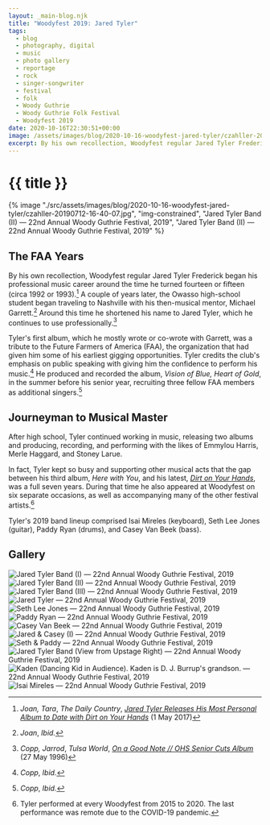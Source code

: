 ```yaml
---
layout: _main-blog.njk
title: "Woodyfest 2019: Jared Tyler"
tags: 
  - blog
  - photography, digital
  - music
  - photo gallery
  - reportage
  - rock
  - singer-songwriter
  - festival
  - folk
  - Woody Guthrie
  - Woody Guthrie Folk Festival
  - Woodyfest 2019
date: 2020-10-16T22:30:51+00:00
image: /assets/images/blog/2020-10-16-woodyfest-jared-tyler/czahller-20190712-16-40-07.jpg
excerpt: By his own recollection, Woodyfest regular Jared Tyler Frederick began his professional music career around the time he turned fourteen or fifteen.
---
```

<!-- markdownlint-disable MD025 -->
# {{ title }}

<!-- markdownlint-enable MD025 --><mpb-dialog-img>

{% image "./src/assets/images/blog/2020-10-16-woodyfest-jared-tyler/czahller-20190712-16-40-07.jpg", "img-constrained", "Jared Tyler Band (II) — 22nd Annual Woody Guthrie Festival, 2019", "Jared Tyler Band (II) — 22nd Annual Woody Guthrie Festival, 2019" %}</mpb-dialog-img>

## The FAA Years

By his own recollection, Woodyfest regular <span class="h-card p-name">Jared Tyler Frederick</span> began his professional music career around the time he turned fourteen or fifteen (circa <time datetime="1992">1992</time> or <time datetime="1993">1993</time>).[^1] A couple of years later, the Owasso high-school student began traveling to Nashville with his then-musical mentor, <span>Michael Garrett</span>.[^2] Around this time he shortened his name to Jared Tyler, which he continues to use professionally.[^3]

[^1]: <cite class="h-card p-name full-citation">Joan, Tara</cite>, <cite>The Daily Country</cite>, <cite class="short-work"><a href="//thedailycountry.com/interviewsessential-8/jared-tyler-releases-his-most-personal-album-to-date-with-dirt-on-your-hands" target="_blank" rel="external noopener">Jared Tyler Releases His Most Personal Album to Date with <cite>Dirt on Your Hands</cite></a></cite> (<time datetime="2017-05-01">1 May 2017</time>)

[^2]: <cite class="full-citation">Joan</cite>, <cite><span class="foreign" lang="la">Ibid</span>.</cite>

[^3]: <cite class="h-card p-name full-citation">Copp, Jarrod</cite>, <cite>Tulsa World</cite>, <cite class="short-work"><a href="//tulsaworld.com/archive/on-a-good-note-ohs-senior-cuts-album/article_4d6788be-c366-5541-807a-7561cd3cae13.html" target="_blank" rel="external noopener">On a Good Note // <abbr>OHS</abbr> Senior Cuts Album</a></cite> (<time datetime="1996-05-27">27 May 1996</time>)

Tyler's first album, which he mostly wrote or co-wrote with Garrett, was a tribute to the Future Farmers of America (<abbr>FAA</abbr>), the organization that had given him some of his earliest gigging opportunities. Tyler credits the club's emphasis on public speaking with giving him the confidence to perform his music.[^4] He produced and recorded the album, <cite>Vision of Blue, Heart of Gold</cite>, in the summer before his senior year, recruiting three fellow <abbr>FAA</abbr> members as additional singers.[^5]

[^4]: <cite class="full-citation">Copp</cite>, <cite><span class="foreign" lang="la">Ibid</span>.</cite>

[^5]: <cite class="full-citation">Copp</cite>, <cite><span class="foreign" lang="la">Ibid</span>.</cite>

## Journeyman to Musical Master

After high school, Tyler continued working in music, releasing two albums and producing, recording, and performing with the likes of <span class="h-card p-name">Emmylou Harris</span>, <span class="h-card p-name">Merle Haggard</span>, and <span class="h-card p-name">Stoney Larue</span>.

In fact, Tyler kept so busy and supporting other musical acts that the gap between his third album, <cite>Here with You</cite>, and his latest, <cite><a href="//amzn.to/310qAPN" target="_blank" rel="external noopener">Dirt on Your Hands</a></cite>, was a full seven years. During that time he also appeared at Woodyfest on six separate occasions, as well as accompanying many of the other festival artists.[^6]

[^6]: Tyler performed at every Woodyfest from <time datetime="2015">2015</time> to <time datetime="2020">2020</time>. The last performance was remote due to the COVID-19 pandemic.

Tyler's <time datetime="2019-07-12T16:30:00-5:00">2019</time> band lineup comprised <span class="h-card p-name">Isai Mireles</span> (keyboard), <span class="h-card p-name">Seth Lee Jones</span> (guitar), <span class="h-card p-name">Paddy Ryan</span> (drums), and <span class="h-card p-name">Casey Van Beek</span> (bass).

## Gallery

<mpb-dialog-gallery hint rel cols="8">
  
  ![Jared Tyler Band (I) — 22nd Annual Woody Guthrie Festival, 2019](/assets/images/blog/2020-10-16-woodyfest-jared-tyler/czahller-20190712-16-39-54.jpg)
  ![Jared Tyler Band (II) — 22nd Annual Woody Guthrie Festival, 2019](/assets/images/blog/2020-10-16-woodyfest-jared-tyler/czahller-20190712-16-40-07.jpg)
  ![Jared Tyler Band (III) — 22nd Annual Woody Guthrie Festival, 2019](/assets/images/blog/2020-10-16-woodyfest-jared-tyler/czahller-20190712-16-40-54.jpg)
  ![Jared Tyler — 22nd Annual Woody Guthrie Festival, 2019](/assets/images/blog/2020-10-16-woodyfest-jared-tyler/czahller-20190712-16-41-32.jpg)
  ![Seth Lee Jones — 22nd Annual Woody Guthrie Festival, 2019](/assets/images/blog/2020-10-16-woodyfest-jared-tyler/czahller-20190712-16-44-31.jpg)
  ![Paddy Ryan — 22nd Annual Woody Guthrie Festival, 2019](/assets/images/blog/2020-10-16-woodyfest-jared-tyler/czahller-20190712-16-44-55.jpg)
  ![Casey Van Beek — 22nd Annual Woody Guthrie Festival, 2019](/assets/images/blog/2020-10-16-woodyfest-jared-tyler/czahller-20190712-16-45-16.jpg)
  ![Jared & Casey (I) — 22nd Annual Woody Guthrie Festival, 2019](/assets/images/blog/2020-10-16-woodyfest-jared-tyler/czahller-20190712-16-45-34.jpg)
  ![Seth & Paddy — 22nd Annual Woody Guthrie Festival, 2019](/assets/images/blog/2020-10-16-woodyfest-jared-tyler/czahller-20190712-16-46-21.jpg)
  ![Jared Tyler Band (View from Upstage Right) — 22nd Annual Woody Guthrie Festival, 2019](/assets/images/blog/2020-10-16-woodyfest-jared-tyler/czahller-20190712-16-46-53.jpg)
  ![Kaden (Dancing Kid in Audience). Kaden is D. J. Burrup's grandson. — 22nd Annual Woody Guthrie Festival, 2019](/assets/images/blog/2020-10-16-woodyfest-jared-tyler/czahller-20190712-16-48-31.jpg)
  ![Isai Mireles — 22nd Annual Woody Guthrie Festival, 2019](/assets/images/blog/2020-10-16-woodyfest-jared-tyler/czahller-20190712-16-51-46.jpg)
</mpb-dialog-gallery>

